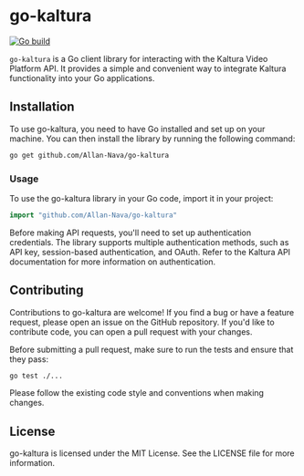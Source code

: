 # go-kaltura
[![Go build](https://github.com/Allan-Nava/go-kaltura/actions/workflows/go-build.yml/badge.svg)](https://github.com/Allan-Nava/go-kaltura/actions/workflows/go-build.yml)

 `go-kaltura` is a Go client library for interacting with the Kaltura Video Platform API. It provides a simple and convenient way to integrate Kaltura functionality into your Go applications.


## Installation
To use go-kaltura, you need to have Go installed and set up on your machine. You can then install the library by running the following command:

```bash
go get github.com/Allan-Nava/go-kaltura
```

### Usage
To use the go-kaltura library in your Go code, import it in your project:

```go
import "github.com/Allan-Nava/go-kaltura"
```

Before making API requests, you'll need to set up authentication credentials. The library supports multiple authentication methods, such as API key, session-based authentication, and OAuth. Refer to the Kaltura API documentation for more information on authentication.

## Contributing
Contributions to go-kaltura are welcome! If you find a bug or have a feature request, please open an issue on the GitHub repository. If you'd like to contribute code, you can open a pull request with your changes.

Before submitting a pull request, make sure to run the tests and ensure that they pass:

```bash
go test ./...
```

Please follow the existing code style and conventions when making changes.

## License
go-kaltura is licensed under the MIT License. See the LICENSE file for more information.




